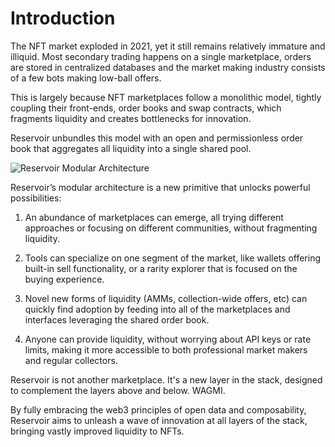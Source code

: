 # Introduction

The NFT market exploded in 2021, yet it still remains relatively immature and illiquid. Most secondary trading happens on a single marketplace, orders are stored in centralized databases and the market making industry consists of a few bots making low-ball offers.

This is largely because NFT marketplaces follow a monolithic model, tightly coupling their front-ends, order books and swap contracts, which fragments liquidity and creates bottlenecks for innovation.

Reservoir unbundles this model with an open and permissionless order book that aggregates all liquidity into a single shared pool.

![Reservoir Modular Architecture](/img/reservoir1st.png)

Reservoir’s modular architecture is a new primitive that unlocks powerful possibilities:

1. An abundance of marketplaces can emerge, all trying different approaches or focusing on different communities, without fragmenting liquidity.

2. Tools can specialize on one segment of the market, like wallets offering built-in sell functionality, or a rarity explorer that is focused on the buying experience.

3. Novel new forms of liquidity (AMMs, collection-wide offers, etc) can quickly find adoption by feeding into all of the marketplaces and interfaces leveraging the shared order book.

4. Anyone can provide liquidity, without worrying about API keys or rate limits, making it more accessible to both professional market makers and regular collectors.

Reservoir is not another marketplace. It's a new layer in the stack, designed to complement the layers above and below. WAGMI.

By fully embracing the web3 principles of open data and composability, Reservoir aims to unleash a wave of innovation at all layers of the stack, bringing vastly improved liquidity to NFTs.
